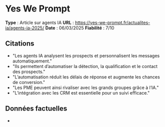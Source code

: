 # Yes We Prompt

**Type** : Article sur agents IA
**URL** : https://yes-we-prompt.fr/actualites-ia/agents-ia-2025/
**Date** : 06/03/2025
**Fiabilité** : 7/10

## Citations

* "Les agents IA analysent les prospects et personnalisent les messages automatiquement."
* "Ils permettent d’automatiser la détection, la qualification et le contact des prospects."
* "L’automatisation réduit les délais de réponse et augmente les chances de conversion."
* "Les PME peuvent ainsi rivaliser avec les grands groupes grâce à l’IA."
* "L’intégration avec les CRM est essentielle pour un suivi efficace."

## Données factuelles

- 
